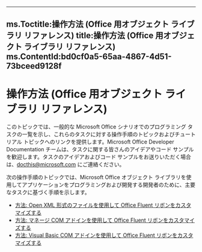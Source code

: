 

---
ms.Toctitle:操作方法 (Office 用オブジェクト ライブラリ リファレンス)
title:操作方法 (Office 用オブジェクト ライブラリ リファレンス)
ms.ContentId:bd0cf0a5-65aa-4867-4d51-73bceed9128f
---
# 操作方法 (Office 用オブジェクト ライブラリ リファレンス)




このトピックでは、一般的な Microsoft Office シナリオでのプログラミング タスクの一覧を示し、これらのタスクに対する操作手順のトピックおよびチュートリアル トピックへのリンクを提供します。Microsoft Office Developer Documentation チームは、タスクに関する皆さんのアイデアやコード サンプルを歓迎します。タスクのアイデアおよびコード サンプルをお送りいただく場合は、[docthis@microsoft.com](mailto:docthis@microsoft.com) にご連絡ください。



次の操作手順のトピックでは、Microsoft Office オブジェクト ライブラリを使用してアプリケーションをプログラミングおよび開発する開発者のために、主要なタスクに基づく手順を示します。





- [方法: Open XML 形式のファイルを使用して Office Fluent リボンをカスタマイズする](562d79a2-c1eb-126a-1567-ddd0253f5972.md)
- [方法: マネージ COM アドインを使用して Office Fluent リボンをカスタマイズする](7926e6bc-c7ae-cc6f-faa5-28e2e6de664c.md)
- [方法: Visual Basic COM アドインを使用して Office Fluent リボンをカスタマイズする](954682c2-8645-7715-308f-ac71e0f980d5.md)







